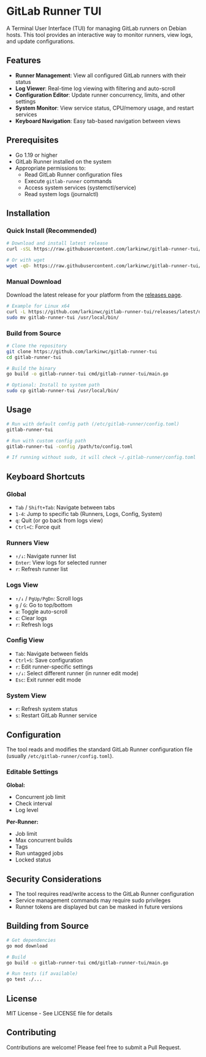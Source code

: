 # GitLab Runner TUI

A Terminal User Interface (TUI) for managing GitLab runners on Debian hosts. This tool provides an interactive way to monitor runners, view logs, and update configurations.

## Features

- **Runner Management**: View all configured GitLab runners with their status
- **Log Viewer**: Real-time log viewing with filtering and auto-scroll
- **Configuration Editor**: Update runner concurrency, limits, and other settings
- **System Monitor**: View service status, CPU/memory usage, and restart services
- **Keyboard Navigation**: Easy tab-based navigation between views

## Prerequisites

- Go 1.19 or higher
- GitLab Runner installed on the system
- Appropriate permissions to:
  - Read GitLab Runner configuration files
  - Execute `gitlab-runner` commands
  - Access system services (systemctl/service)
  - Read system logs (journalctl)

## Installation

### Quick Install (Recommended)

```bash
# Download and install latest release
curl -sSL https://raw.githubusercontent.com/larkinwc/gitlab-runner-tui/main/install.sh | bash

# Or with wget
wget -qO- https://raw.githubusercontent.com/larkinwc/gitlab-runner-tui/main/install.sh | bash
```

### Manual Download

Download the latest release for your platform from the [releases page](https://github.com/larkinwc/gitlab-runner-tui/releases).

```bash
# Example for Linux x64
curl -L https://github.com/larkinwc/gitlab-runner-tui/releases/latest/download/gitlab-runner-tui_Linux_x86_64.tar.gz | tar xz
sudo mv gitlab-runner-tui /usr/local/bin/
```

### Build from Source

```bash
# Clone the repository
git clone https://github.com/larkinwc/gitlab-runner-tui
cd gitlab-runner-tui

# Build the binary
go build -o gitlab-runner-tui cmd/gitlab-runner-tui/main.go

# Optional: Install to system path
sudo cp gitlab-runner-tui /usr/local/bin/
```

## Usage

```bash
# Run with default config path (/etc/gitlab-runner/config.toml)
gitlab-runner-tui

# Run with custom config path
gitlab-runner-tui -config /path/to/config.toml

# If running without sudo, it will check ~/.gitlab-runner/config.toml
```

## Keyboard Shortcuts

### Global
- `Tab` / `Shift+Tab`: Navigate between tabs
- `1-4`: Jump to specific tab (Runners, Logs, Config, System)
- `q`: Quit (or go back from logs view)
- `Ctrl+C`: Force quit

### Runners View
- `↑/↓`: Navigate runner list
- `Enter`: View logs for selected runner
- `r`: Refresh runner list

### Logs View
- `↑/↓` / `PgUp/PgDn`: Scroll logs
- `g` / `G`: Go to top/bottom
- `a`: Toggle auto-scroll
- `c`: Clear logs
- `r`: Refresh logs

### Config View
- `Tab`: Navigate between fields
- `Ctrl+S`: Save configuration
- `r`: Edit runner-specific settings
- `↑/↓`: Select different runner (in runner edit mode)
- `Esc`: Exit runner edit mode

### System View
- `r`: Refresh system status
- `s`: Restart GitLab Runner service

## Configuration

The tool reads and modifies the standard GitLab Runner configuration file (usually `/etc/gitlab-runner/config.toml`).

### Editable Settings

**Global:**
- Concurrent job limit
- Check interval
- Log level

**Per-Runner:**
- Job limit
- Max concurrent builds
- Tags
- Run untagged jobs
- Locked status

## Security Considerations

- The tool requires read/write access to the GitLab Runner configuration
- Service management commands may require sudo privileges
- Runner tokens are displayed but can be masked in future versions

## Building from Source

```bash
# Get dependencies
go mod download

# Build
go build -o gitlab-runner-tui cmd/gitlab-runner-tui/main.go

# Run tests (if available)
go test ./...
```

## License

MIT License - See LICENSE file for details

## Contributing

Contributions are welcome! Please feel free to submit a Pull Request.